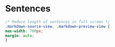 # Sentences
```css
/* Reduce length of sentences in full screen */
.markdown-source-view, .markdown-preview-view {
max-width: 700px;
margin: auto;
}
```
